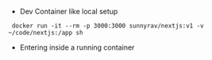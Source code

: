 



- Dev Container like local setup
```
 docker run -it --rm -p 3000:3000 sunnyrav/nextjs:v1 -v ~/code/nextjs:/app sh
```
- Entering inside a running container
```

```